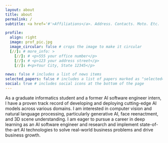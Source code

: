 ```yaml
---
layout: about
title: about
permalink: /
subtitle: <a href='#'>Affiliations</a>. Address. Contacts. Moto. Etc.

profile:
  align: right
  image: prof_pic.jpg
  image_circular: false # crops the image to make it circular
  [//]: # more_info: >
    [//]: # <p>555 your office number</p>
    [//]: # <p>123 your address street</p>
    [//]: #<p>Your City, State 12345</p>

news: false # includes a list of news items
selected_papers: false # includes a list of papers marked as "selected={true}"
social: true # includes social icons at the bottom of the page
---
```


As a graduate informatics student and a former AI software engineer intern, I have a proven track record of developing and deploying
cutting-edge AI models across various domains. I am interested in computer vision and natural language processing,
particularly generative AI, face reenactment, and 3D scene understanding. I am eager to pursue a career in deep learning as an AI
software engineer and research and implement state-of-the-art AI technologies to solve real-world business problems and drive
business growth.